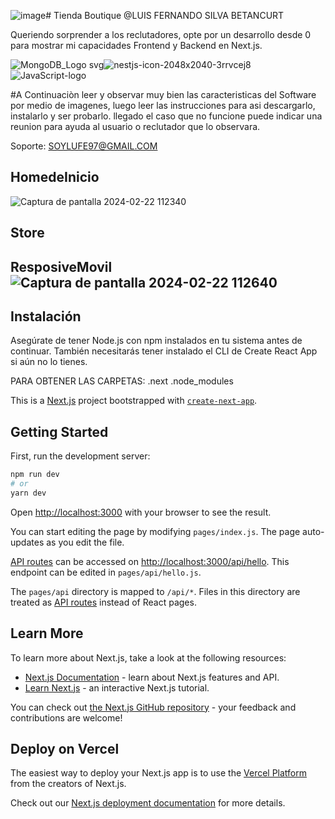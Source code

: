 ![image](https://github.com/LuisFsilva97/UniversidadDeManizales_ProyectBoutique/assets/157631615/72b4263e-4ad6-4ffc-913f-e993da275702)# Tienda Boutique @LUIS FERNANDO SILVA BETANCURT

Queriendo sorprender a los reclutadores, opte por un desarrollo desde 0 para mostrar mi capacidades Frontend y Backend en Next.js.


![MongoDB_Logo svg](https://github.com/LuisFsilva97/-PEOPayGo-Systems--software-engineer/assets/157631615/9fabb1d5-dfd2-466e-bfc9-c64e72523de9)![nestjs-icon-2048x2040-3rrvcej8](https://github.com/LuisFsilva97/-PEOPayGo-Systems--software-engineer/assets/157631615/224aa6fe-9c10-4894-9e62-239fb4b04e56)![JavaScript-logo](https://github.com/LuisFsilva97/-PEOPayGo-Systems--software-engineer/assets/157631615/8327e3a1-29cf-4744-b1d8-777bd84337b0)


#A Continuaciòn leer y observar muy bien las caracteristicas del Software por medio de imagenes, luego leer las instrucciones para asi descargarlo, instalarlo y ser probarlo. llegado el caso que no funcione puede indicar una reunion para ayuda al usuario o reclutador que lo observara.

Soporte: SOYLUFE97@GMAIL.COM

## HomedeInicio

![Captura de pantalla 2024-02-22 112340](https://github.com/LuisFsilva97/UniversidadDeManizales_ProyectBoutique/assets/157631615/e098b83f-a84f-4534-96df-9720be44a3d8)

## Store  
## ResposiveMovil ![Captura de pantalla 2024-02-22 112640](https://github.com/LuisFsilva97/UniversidadDeManizales_ProyectBoutique/assets/157631615/60de5b55-0649-4389-a13e-55e938b62ef1)

## Instalación

Asegúrate de tener Node.js con npm instalados en tu sistema antes de continuar. También necesitarás tener instalado el CLI de Create React App si aún no lo tienes.

PARA OBTENER LAS CARPETAS:
.next
.node_modules

This is a [Next.js](https://nextjs.org/) project bootstrapped with [`create-next-app`](https://github.com/vercel/next.js/tree/canary/packages/create-next-app).

## Getting Started

First, run the development server:

```bash
npm run dev
# or
yarn dev
```

Open [http://localhost:3000](http://localhost:3000) with your browser to see the result.

You can start editing the page by modifying `pages/index.js`. The page auto-updates as you edit the file.

[API routes](https://nextjs.org/docs/api-routes/introduction) can be accessed on [http://localhost:3000/api/hello](http://localhost:3000/api/hello). This endpoint can be edited in `pages/api/hello.js`.

The `pages/api` directory is mapped to `/api/*`. Files in this directory are treated as [API routes](https://nextjs.org/docs/api-routes/introduction) instead of React pages.

## Learn More

To learn more about Next.js, take a look at the following resources:

- [Next.js Documentation](https://nextjs.org/docs) - learn about Next.js features and API.
- [Learn Next.js](https://nextjs.org/learn) - an interactive Next.js tutorial.

You can check out [the Next.js GitHub repository](https://github.com/vercel/next.js/) - your feedback and contributions are welcome!

## Deploy on Vercel

The easiest way to deploy your Next.js app is to use the [Vercel Platform](https://vercel.com/new?utm_medium=default-template&filter=next.js&utm_source=create-next-app&utm_campaign=create-next-app-readme) from the creators of Next.js.

Check out our [Next.js deployment documentation](https://nextjs.org/docs/deployment) for more details.
